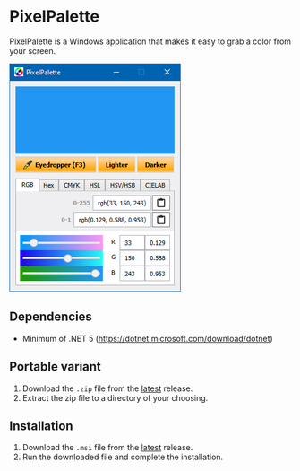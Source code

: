 # PixelPalette

PixelPalette is a Windows application that makes it easy to grab a color from your screen.

![Screenshot of PixelPalette](/screenshot.png?raw=true)

## Dependencies

- Minimum of .NET 5 (https://dotnet.microsoft.com/download/dotnet)

## Portable variant

1. Download the `.zip` file from the [latest](https://github.com/FoxAndFly/PixelPalette/releases/latest) release.
2. Extract the zip file to a directory of your choosing.

## Installation

1. Download the `.msi` file from the [latest](https://github.com/FoxAndFly/PixelPalette/releases/latest) release.
2. Run the downloaded file and complete the installation.